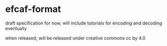 # efcaf-format
draft specification for now, will include tutorials for encoding and decoding eventually

when released, will be released under creative commons cc by 4.0
